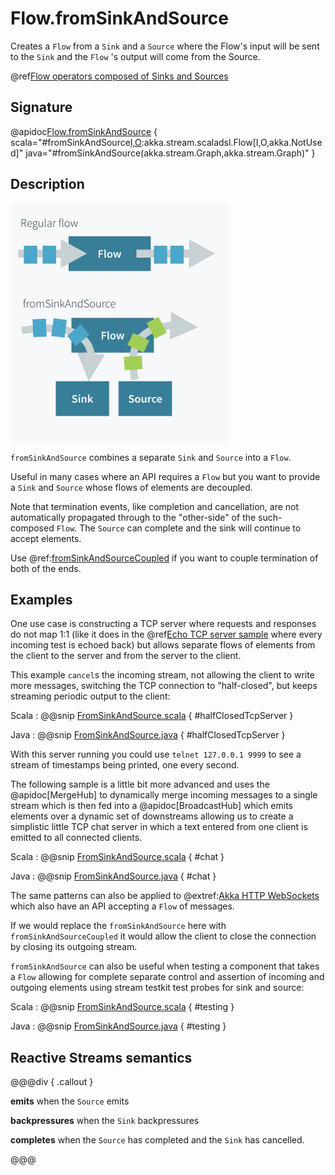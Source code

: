 # Flow.fromSinkAndSource

Creates a `Flow` from a `Sink` and a `Source` where the Flow's input will be sent to the `Sink` and the `Flow` 's output will come from the Source.

@ref[Flow operators composed of Sinks and Sources](../index.md#flow-operators-composed-of-sinks-and-sources)

## Signature

@apidoc[Flow.fromSinkAndSource](Flow$) { scala="#fromSinkAndSource[I,O](sink:akka.stream.Graph[akka.stream.SinkShape[I],_],source:akka.stream.Graph[akka.stream.SourceShape[O],_]):akka.stream.scaladsl.Flow[I,O,akka.NotUsed]" java="#fromSinkAndSource(akka.stream.Graph,akka.stream.Graph)" }

## Description

<img src="../../../images/fromSinkAndSource.png" alt="Diagram" width="350"/>

`fromSinkAndSource` combines a separate `Sink` and `Source` into a `Flow`.

Useful in many cases where an API requires a `Flow` but you want to provide a `Sink` and `Source` whose flows of elements are decoupled.

Note that termination events, like completion and cancellation, are not automatically propagated through to the "other-side" of the such-composed `Flow`. The `Source` can complete and the sink will continue to accept elements.

Use @ref:[fromSinkAndSourceCoupled](fromSinkAndSourceCoupled.md) if you want to couple termination of both of the ends. 

## Examples

One use case is constructing a TCP server where requests and responses do not map 1:1 (like it does in the @ref[Echo TCP server sample](../../stream-io.md) where every incoming test is echoed back) but allows separate flows of elements from the client to the server and from the server to the client.

This example `cancel`s the incoming stream, not allowing the client to write more messages, switching the TCP connection to "half-closed", but keeps streaming periodic output to the client:

Scala
:   @@snip [FromSinkAndSource.scala](/akka-docs/src/test/scala/docs/stream/operators/flow/FromSinkAndSource.scala) { #halfClosedTcpServer }

Java
:   @@snip [FromSinkAndSource.java](/akka-docs/src/test/java/jdocs/stream/operators/flow/FromSinkAndSource.java) { #halfClosedTcpServer }

With this server running you could use `telnet 127.0.0.1 9999` to see a stream of timestamps being printed, one every second. 

The following sample is a little bit more advanced and uses the @apidoc[MergeHub] to dynamically merge incoming messages to a single stream which is then fed into a @apidoc[BroadcastHub] which emits elements over a dynamic set of downstreams allowing us to create a simplistic little TCP chat server in which a text entered from one client is emitted to all connected clients.

Scala
:   @@snip [FromSinkAndSource.scala](/akka-docs/src/test/scala/docs/stream/operators/flow/FromSinkAndSource.scala) { #chat }

Java
:   @@snip [FromSinkAndSource.java](/akka-docs/src/test/java/jdocs/stream/operators/flow/FromSinkAndSource.java) { #chat }


The same patterns can also be applied to @extref:[Akka HTTP WebSockets](akka.http:/server-side/websocket-support.html#server-api) which also have an API accepting a `Flow` of messages. 

If we would replace the `fromSinkAndSource` here with `fromSinkAndSourceCoupled` it would allow the client to close the connection by closing its outgoing stream.

`fromSinkAndSource` can also be useful when testing a component that takes a `Flow` allowing for complete separate control and assertion of incoming and outgoing elements using stream testkit test probes for sink and source:

Scala
:   @@snip [FromSinkAndSource.scala](/akka-docs/src/test/scala/docs/stream/operators/flow/FromSinkAndSource.scala) { #testing }

Java
:   @@snip [FromSinkAndSource.java](/akka-docs/src/test/java/jdocs/stream/operators/flow/FromSinkAndSource.java) { #testing }

## Reactive Streams semantics

@@@div { .callout }

**emits** when the `Source` emits

**backpressures** when the `Sink` backpressures 

**completes** when the `Source` has completed and the `Sink` has cancelled. 

@@@
